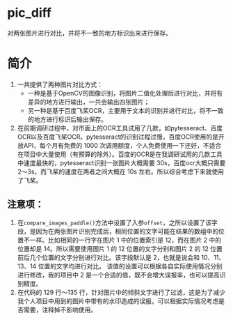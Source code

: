 # pic_diff
对两张图片进行对比，并将不一致的地方标识出来进行保存。

# 简介
1. 一共提供了两种图片对比方式：
    - 一种是基于OpenCV的图像识别，将图片二值化处理后进行对比，并将有差异的地方进行输出，一共会输出四张图片；
    - 另一种是基于百度飞桨OCR，主要用于文本的识别并进行对比，将不一致的地方进行标识后输出保存。
2. 在前期调研过程中，对市面上的OCR工具试用了几款，如pytesseract、百度OCR以及百度飞桨OCR。pytesseract的识别过程过慢，百度OCR使用的是开放API，每个月有免费的 1000 次调用额度，个人免费使用一下还好，不适合在项目中大量使用（有预算的除外）。百度的OCR是在我调研试用的几款工具中速度最快的，pytesseract识别一张图片大概需要 30s，百度ocr大概只需要2～3s，而飞桨的速度在两者之间大概在 10s 左右。所以综合考虑下来就使用了飞桨。

## 注意项：
1. 在`compare_images_paddle()`方法中设置了入参`offset`，之所以设置了该字段，是因为在两张图片识别完成后，相同位置的文字可能在结果的数组中的位置不一样。比如相同的一行字在图片 1 中的位置索引是 12，而在图片 2 中的位置却是 14。所以需要使用图片 1 的 12 位置的文字分别和图片 2 的 12 位置前后几个位置的文字分别进行对比。该字段默认是 2，也就是说会和 10、11、13、14 位置的文字均进行对比。
该值的设置可以根据各自实际使用情况分别进行修改，我的项目中 2 是一个合适的值，既不会增大误报率，也可以提高识别精度。
2. 在代码的 129 行～135 行，针对图片中的倾斜文字进行了过滤，这是为了减少我个人项目中用到的图片中带有的水印造成的误报。可以根据实际情况考虑是否需要，注释掉不影响使用。
